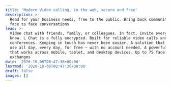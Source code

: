 ```yaml
---
title: 'Modern Video calling, in the web, secure and free'
description: >-
  Read for your business needs, free to the public. Bring back community, and
  face to face conversations
lead: >-
  Video chat with friends, family, or colleagues. In fact, invite everyone you
  know. L Chat is a fully encrypted. Built for reliable video calls and
  conferences. Keeping in touch has never been easier. A solution that you can
  use all day, every day, for free — with no account needed. A powerful solution
  that works across mobile, tablet, and desktop devices. Up to 75 face to face
  exchanges
date: '2020-10-06T08:47:36+00:00'
lastmod: '2020-10-06T08:47:36+00:00'
draft: false
images: []
---
```

